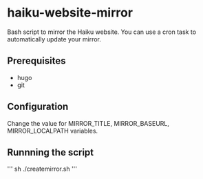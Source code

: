 
# haiku-website-mirror

Bash script to mirror the Haiku website.
You can use a cron task to automatically update your mirror.

## Prerequisites

- hugo
- git

## Configuration

Change the value for MIRROR_TITLE, MIRROR_BASEURL, MIRROR_LOCALPATH variables.

## Runnning the script

'''
sh ./createmirror.sh
'''

